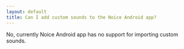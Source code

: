 ```yaml
---
layout: default
title: Can I add custom sounds to the Noice Android app?
---
```


No, currently Noice Android app has no support for importing custom sounds.
